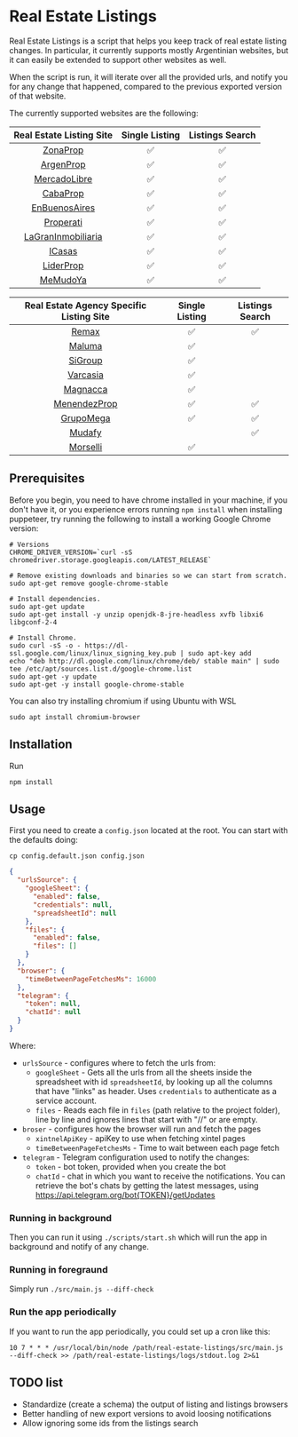 # Real Estate Listings

Real Estate Listings is a script that helps you keep track of real estate listing changes. In particular, it currently
supports mostly Argentinian websites, but it can easily be extended to support other websites as well.

When the script is run, it will iterate over all the provided urls, and notify you for any change that happened,
compared to the previous exported version of that website.

The currently supported websites are the following:

| Real Estate Listing Site | Single Listing | Listings Search |
| :---: | :---: | :---: |
| [ZonaProp](https://www.zonaprop.com.ar/)              | ✅ | ✅ |
| [ArgenProp](https://www.argenprop.com/)               | ✅ | ✅ |
| [MercadoLibre](https://www.mercadolibre.com.ar/)      | ✅ | ✅ |
| [CabaProp](https://cabaprop.com.ar/)                  | ✅ | ✅ |
| [EnBuenosAires](https://www.enbuenosaires.com/)       | ✅ | ✅ |
| [Properati](https://www.properati.com.ar/)            | ✅ | ✅ |
| [LaGranInmobiliaria](https://lagraninmobiliaria.com/) | ✅ | ✅ |
| [ICasas](https://www.icasas.com.ar/)                  | ✅ | ✅ |
| [LiderProp](https://liderprop.com/es-ar/)             | ✅ | ✅ |
| [MeMudoYa](https://www.memudoya.com/)                 | ✅ | ✅ |

| Real Estate Agency Specific Listing Site | Single Listing | Listings Search |
| :---: | :---: | :---: |
| [Remax](https://www.remax.com.ar/)                    | ✅ | ✅ |
| [Maluma](https://maluma.com.ar/)                      | ✅ |    |
| [SiGroup](https://www.sigroupinmobiliaria.com/)       | ✅ |    |
| [Varcasia](https://varcasiapropiedades.com.ar/)       | ✅ |    |
| [Magnacca](https://magnaccapatelli.com/)              | ✅ |    |
| [MenendezProp](http://www.menendezprop.com.ar/)       | ✅ | ✅ |
| [GrupoMega](https://www.grupomega.com.ar/index.php)   | ✅ | ✅ |
| [Mudafy](https://mudafy.com.ar/)                      |    | ✅ |
| [Morselli](https://morselli.com.ar/)                  | ✅ |    |

## Prerequisites

Before you begin, you need to have chrome installed in your machine, if you don't have it, or you experience errors
running `npm install` when installing puppeteer, try running the following to install a working Google Chrome version:

```
# Versions
CHROME_DRIVER_VERSION=`curl -sS chromedriver.storage.googleapis.com/LATEST_RELEASE`

# Remove existing downloads and binaries so we can start from scratch.
sudo apt-get remove google-chrome-stable

# Install dependencies.
sudo apt-get update
sudo apt-get install -y unzip openjdk-8-jre-headless xvfb libxi6 libgconf-2-4

# Install Chrome.
sudo curl -sS -o - https://dl-ssl.google.com/linux/linux_signing_key.pub | sudo apt-key add
echo "deb http://dl.google.com/linux/chrome/deb/ stable main" | sudo tee /etc/apt/sources.list.d/google-chrome.list
sudo apt-get -y update
sudo apt-get -y install google-chrome-stable
```

You can also try installing chromium if using Ubuntu with WSL
```
sudo apt install chromium-browser
```

## Installation

Run

```
npm install
```

## Usage

First you need to create a `config.json` located at the root. You can start with the defaults doing:

```
cp config.default.json config.json
```

```json
{
  "urlsSource": {
    "googleSheet": {
      "enabled": false,
      "credentials": null,
      "spreadsheetId": null
    },
    "files": {
      "enabled": false,
      "files": []
    }
  },
  "browser": {
    "timeBetweenPageFetchesMs": 16000
  },
  "telegram": {
    "token": null,
    "chatId": null
  }
}
```

Where:

* `urlsSource` - configures where to fetch the urls from:
    * `googleSheet` - Gets all the urls from all the sheets inside the spreadsheet with id `spreadsheetId`, by looking
      up all the columns that have "links" as header. Uses `credentials` to authenticate as a service account.
    * `files` - Reads each file in `files` (path relative to the project folder), line by line and ignores lines that
      start with "//" or are empty.
* `broser` - configures how the browser will run and fetch the pages
    * `xintnelApiKey` - apiKey to use when fetching xintel pages
    * `timeBetweenPageFetchesMs` - Time to wait between each page fetch
* `telegram` - Telegram configuration used to notify the changes:
    * `token` - bot token, provided when you create the bot
    * `chatId` - chat in which you want to receive the notifications. You can retrieve the bot's chats by getting the
      latest messages, using https://api.telegram.org/bot{TOKEN}/getUpdates

### Running in background

Then you can run it using `./scripts/start.sh` which will run the app in background and notify of any change.

### Running in foregraund

Simply run `./src/main.js --diff-check`

### Run the app periodically

If you want to run the app periodically, you could set up a cron like this:

```
10 7 * * * /usr/local/bin/node /path/real-estate-listings/src/main.js --diff-check >> /path/real-estate-listings/logs/stdout.log 2>&1
```

## TODO list

* Standardize (create a schema) the output of listing and listings browsers
* Better handling of new export versions to avoid loosing notifications
* Allow ignoring some ids from the listings search